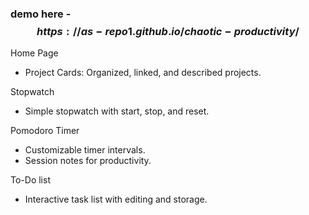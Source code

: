 ### demo here -  $$https://as-repo1.github.io/chaotic-productivity/$$
Home Page

- Project Cards: Organized, linked, and described projects.
  
Stopwatch

- Simple stopwatch with start, stop, and reset.

Pomodoro Timer

- Customizable timer intervals.
- Session notes for productivity.

To-Do list
- Interactive task list with editing and storage.



